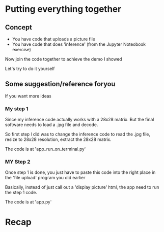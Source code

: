 
# Putting everything together

## Concept

* You have code that uploads a picture file
* You have code that does 'inference' (from the Jupyter Noteobook exercise)

Now join the code together to achieve the demo I showed

Let's try to do it yourself

## Some suggestion/reference foryou

If you want more ideas

### My step 1

Since my inference code actually works with a 28x28 matrix.  But the final software needs to load a .jpg file and decode.

So first step I did was to change the inference code to read the .jpg file, resize to 28x28 resolution, extract the 28x28 matrix.

The code is at 'app_run_on_terminal.py'

### MY Step 2

Once step 1 is done, you just have to paste this code into the right place in the 'file upload' program you did earlier

Basically, instead of just call out a 'display picture' html, the app need to run the step 1 code.

The code is at 'app.py'

# Recap
